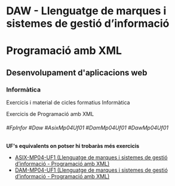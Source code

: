# DAW - Llenguatge de marques i sistemes de gestió d’informació
# Programació amb XML
## Desenvolupament d'aplicacions web
### Informàtica

Exercicis i material de cicles formatius Informàtica

Exercicis de Programació amb XML

###### #FpInfor #Daw #AsixMp04Uf01 #DamMp04Uf01 #DawMp04Uf01

**UF's equivalents on potser hi trobaràs més exercicis**
* [ASIX-MP04-UF1 (Llenguatge de marques i sistemes de gestió d’informació - Programació amb XML)](/ASIX/ASIX-MP04/ASIX-MP04-UF1)
* [DAM-MP04-UF1 (Llenguatge de marques i sistemes de gestió d’informació - Programació amb XML)](/DAM/DAM-MP04/DAM-MP04-UF1)
